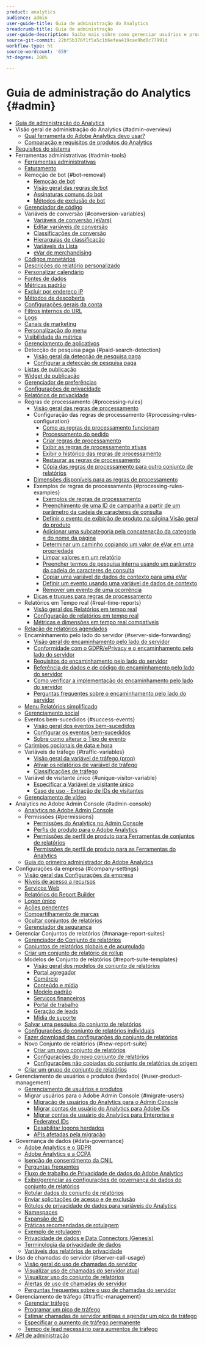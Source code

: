 ```yaml
---
product: analytics
audience: admin
user-guide-title: Guia de administração do Analytics
breadcrumb-title: Guia de administração
user-guide-description: Saiba mais sobre como gerenciar usuários e produtos no Experience Cloud Admin Console, configurar conjuntos de relatórios e muito mais.
source-git-commit: 22bf5b376f1f5a5c1b6efea419cae9bd0c77991d
workflow-type: ht
source-wordcount: '659'
ht-degree: 100%

---
```



# Guia de administração do Analytics {#admin}

+ [Guia de administração do Analytics](home.md)
+ Visão geral de administração do Analytics {#admin-overview}
   + [Qual ferramenta do Adobe Analytics devo usar?](c-analytics-product-comparison/which-analytics-tool.md)
   + [Comparação e requisitos de produtos do Analytics](c-analytics-product-comparison/analytics-product-comparison.md)
+ [Requisitos do sistema](sys-reqs.md)
+ Ferramentas administrativas {#admin-tools}
   + [Ferramentas administrativas](admin/c-admin-tools.md)
   + [Faturamento](admin/billing-admin.md)
   + Remoção de bot {#bot-removal}
      + [Remoção de bot](admin/bot-removal/bot-removal.md)
      + [Visão geral das regras de bot](admin/bot-removal/bot-rules.md)
      + [Assinaturas comuns do bot](admin/bot-removal/bot-signatures.md)
      + [Métodos de exclusão de bot](admin/bot-removal/bot-exclusion-methods.md)
   + [Gerenciador de código](admin/code-manager-admin.md)
   + Variáveis de conversão {#conversion-variables}
      + [Variáveis de conversão (eVars)](admin/conversion-var-admin/conversion-var-admin.md)
      + [Editar variáveis de conversão](admin/conversion-var-admin/t-conversion-variables-admin.md)
      + [Classificações de conversão](admin/conversion-var-admin/conversion-classifications.md)
      + [Hierarquias de classificação](admin/conversion-var-admin/classification-hierarchies.md)
      + [Variáveis da Lista](admin/conversion-var-admin/list-var-admin.md)
      + [eVar de merchandising](admin/conversion-var-admin/merchandising-evars.md)
   + [Códigos monetários](admin/currency.md)
   + [Descrições do relatório personalizado](admin/custom-desc-admin.md)
   + [Personalizar calendário](admin/custom-calendar.md)
   + [Fontes de dados](admin/data-sources.md)
   + [Métricas padrão](admin/default-metrics.md)
   + [Excluir por endereço IP](admin/exclude-ip.md)
   + [Métodos de descoberta](admin/finding-methods.md)
   + [Configurações gerais da conta](admin/general-acct-settings-admin.md)
   + [Filtros internos do URL](admin/internal-url-filter-admin.md)
   + [Logs](admin/logs.md)
   + [Canais de marketing](admin/marketing-channels-admin.md)
   + [Personalização do menu](admin/customize-menus.md)
   + [Visibilidade da métrica](admin/metric-visibility.md)
   + [Gerenciamento de aplicativos](admin/mobile-management.md)
   + Detecção de pesquisa paga {#paid-search-detection}
      + [Visão geral da detecção de pesquisa paga](admin/paid-search-detection/paid-search-detection.md)
      + [Configurar a detecção de pesquisa paga](admin/paid-search-detection/t-paid-search-detection.md)
   + [Listas de publicação](admin/publishing-list.md)
   + [Widget de publicação](admin/publishing-widgets-admin.md)
   + [Gerenciador de preferências](admin/preferences-manager.md)
   + [Configurações de privacidade](admin/privacy-settings.md)
   + [Relatórios de privacidade](admin/privacy-reporting.md)
   + Regras de processamento {#processing-rules}
      + [Visão geral das regras de processamento](admin/c-processing-rules/processing-rules.md)
      + Configuração das regras de processamento {#processing-rules-configuration}
         + [Como as regras de processamento funcionam](admin/c-processing-rules/c-processing-rules-configuration/processing-rules-about.md)
         + [Processamento do pedido](admin/c-processing-rules/c-processing-rules-configuration/processing-rule-order.md)
         + [Criar regras de processamento](admin/c-processing-rules/c-processing-rules-configuration/t-processing-rules.md)
         + [Exibir as regras de processamento ativas](admin/c-processing-rules/c-processing-rules-configuration/t-processing-rules-view.md)
         + [Exibir o histórico das regras de processamento](admin/c-processing-rules/c-processing-rules-configuration/t-processing-rule-view-history.md)
         + [Restaurar as regras de processamento](admin/c-processing-rules/c-processing-rules-configuration/t-processing-rules-restore.md)
         + [Cópia das regras de processamento para outro conjunto de relatórios](admin/c-processing-rules/c-processing-rules-configuration/t-processing-rules-copy-to-rs.md)
      + [Dimensões disponíveis para as regras de processamento](admin/c-processing-rules/processing-rule-dimensions.md)
      + Exemplos de regras de processamento {#processing-rules-examples}
         + [Exemplos de regras de processamento](admin/c-processing-rules/processing-rules-examples/processing-rules-examples.md)
         + [Preenchimento de uma ID de campanha a partir de um parâmetro da cadeia de caracteres de consulta](admin/c-processing-rules/processing-rules-examples/processing-rules-populate-campaign-id.md)
         + [Definir o evento de exibição de produto na página Visão geral do produto](admin/c-processing-rules/processing-rules-examples/setting-the-product-view-event.md)
         + [Adicionar uma subcategoria pela concatenação da categoria e do nome da página](admin/c-processing-rules/processing-rules-examples/subcategory-concatenating.md)
         + [Determinar um caminho copiando um valor de eVar em uma propriedade](admin/c-processing-rules/processing-rules-examples/processing-rules-determining-path.md)
         + [Limpar valores em um relatório](admin/c-processing-rules/processing-rules-examples/clean-up-values-in-a-report.md)
         + [Preencher termos de pesquisa interna usando um parâmetro da cadeia de caracteres de consulta](admin/c-processing-rules/processing-rules-examples/processing-rules-populating-internal-search.md)
         + [Copiar uma variável de dados de contexto para uma eVar](admin/c-processing-rules/processing-rules-examples/processing-rules-copy-context-data.md)
         + [Definir um evento usando uma variável de dados de contexto](admin/c-processing-rules/processing-rules-examples/processing-rules-copy-context-data-event.md)
         + [Remover um evento de uma ocorrência](admin/c-processing-rules/processing-rules-examples/processing-rules-remove-event.md)
      + [Dicas e truques para regras de processamento](admin/c-processing-rules/processing-rules-tips.md)
   + Relatórios em Tempo real {#real-time-reports}
      + [Visão geral dos Relatórios em tempo real](admin/realtime/realtime.md)
      + [Configuração de relatórios em tempo real](admin/realtime/t-realtime-admin.md)
      + [Métricas e dimensões em tempo real compatíveis](admin/realtime/realtime-metrics.md)
   + [Relação de relatórios agendados](admin/scheduled-reports-admin.md)
   + Encaminhamento pelo lado do servidor {#server-side-forwarding}
      + [Visão geral do encaminhamento pelo lado do servidor](admin/c-server-side-forwarding/ssf.md)
      + [Conformidade com o GDPR/ePrivacy e o encaminhamento pelo lado do servidor](admin/c-server-side-forwarding/ssf-gdpr.md)
      + [Requisitos do encaminhamento pelo lado do servidor](admin/c-server-side-forwarding/ssf-requirements.md)
      + [Referência de dados e de código do encaminhamento pelo lado do servidor](admin/c-server-side-forwarding/ssf-reference.md)
      + [Como verificar a implementação do encaminhamento pelo lado do servidor](admin/c-server-side-forwarding/ssf-verify.md)
      + [Perguntas frequentes sobre o encaminhamento pelo lado do servidor](admin/c-server-side-forwarding/ssf-faq.md)
   + [Menu Relatórios simplificado](admin/t-simplified-menu.md)
   + [Gerenciamento social](admin/social-management.md)
   + Eventos bem-sucedidos {#success-events}
      + [Visão geral dos eventos bem-sucedidos](admin/c-success-events/success-event.md)
      + [Configurar os eventos bem-sucedidos](admin/c-success-events/t-success-events.md)
      + [Sobre como alterar o Tipo de evento](admin/c-success-events/event-type.md)
   + [Carimbos opcionais de data e hora](admin/timestamp-optional.md)
   + Variáveis de tráfego {#traffic-variables}
      + [Visão geral da variável de tráfego (prop)](admin/c-traffic-variables/traffic-var.md)
      + [Ativar os relatórios de variável de tráfego](admin/c-traffic-variables/t-traffic-variable.md)
      + [Classificações de tráfego](admin/c-traffic-variables/traffic-classifications.md)
   + Variável de visitante único {#unique-visitor-variable}
      + [Especificar a Variável de visitante único](admin/unique-visitor-variable-admin/t-unique-visitor-variable.md)
      + [Caso de uso - Extração de IDs de visitantes](admin/unique-visitor-variable-admin/extract-visitorids-usecase.md)
   + [Gerenciamento de vídeo](admin/video-management.md)
+ Analytics no Adobe Admin Console {#admin-console}
   + [Analytics no Adobe Admin Console](admin-console/home.md)
   + Permissões {#permissions}
      + [Permissões do Analytics no Admin Console](admin-console/permissions/summary-tables.md)
      + [Perfis de produto para o Adobe Analytics](admin-console/permissions/product-profile.md)
      + [Permissões de perfil de produto para Ferramentas de conjuntos de relatórios](admin-console/permissions/report-suite-tools.md)
      + [Permissões de perfil de produto para as Ferramentas do Analytics](admin-console/permissions/analytics-tools.md)
   + [Guia do primeiro administrador do Adobe Analytics](admin-console/first-admin-guide.md)
+ Configurações da empresa {#company-settings}
   + [Visão geral das Configurações da empresa](company/c-company-settings.md)
   + [Níveis de acesso a recursos](company/feature-access-levels.md)
   + [Serviços Web](company/web-services-admin.md)
   + [Relatórios do Report Builder](company/report-builder-reports-admin.md)
   + [Logon único](company/single-signon-admin.md)
   + [Ações pendentes](company/pending-actions-admin.md)
   + [Compartilhamento de marcas](company/co-branding-admin.md)
   + [Ocultar conjuntos de relatórios](company/c-hide-report-suites.md)
   + [Gerenciador de segurança](company/security-manager.md)
+ Gerenciar Conjuntos de relatórios {#manage-report-suites}
   + [Gerenciador do Conjunto de relatórios](c-manage-report-suites/report-suites-admin.md)
   + [Conjuntos de relatórios globais e de acumulado](c-manage-report-suites/rollup-report-suite.md)
   + [Criar um conjunto de relatório de rollup](c-manage-report-suites/t-rollups.md)
   + Modelos de Conjunto de relatórios {#report-suite-templates}
      + [Visão geral dos modelos de conjunto de relatórios](c-manage-report-suites/c-report-suite-templates/report-suite-templates.md)
      + [Portal agregador](c-manage-report-suites/c-report-suite-templates/aggregator-portal.md)
      + [Comércio](c-manage-report-suites/c-report-suite-templates/commerce-admin.md)
      + [Conteúdo e mídia](c-manage-report-suites/c-report-suite-templates/content-media.md)
      + [Modelo padrão](c-manage-report-suites/c-report-suite-templates/default-rs-template.md)
      + [Serviços financeiros](c-manage-report-suites/c-report-suite-templates/financial-services.md)
      + [Portal de trabalho](c-manage-report-suites/c-report-suite-templates/job-portal.md)
      + [Geração de leads](c-manage-report-suites/c-report-suite-templates/lead-generation.md)
      + [Mídia de suporte](c-manage-report-suites/c-report-suite-templates/support-media.md)
   + [Salvar uma pesquisa do conjunto de relatórios](c-manage-report-suites/t-report-suite-saved-search.md)
   + [Configurações do conjunto de relatórios individuais](c-manage-report-suites/individual-rs-settings.md)
   + [Fazer download das configurações do conjunto de relatórios](c-manage-report-suites/t-download-rs-settings.md)
   + Novo Conjunto de relatórios {#new-report-suite}
      + [Criar um novo conjunto de relatórios](c-manage-report-suites/c-new-report-suite/t-create-a-report-suite.md)
      + [Configurações do novo conjunto de relatórios](c-manage-report-suites/c-new-report-suite/new-report-suite.md)
      + [Configurações não copiadas do conjunto de relatórios de origem](c-manage-report-suites/c-new-report-suite/settings-not-copied-from-rs.md)
   + [Criar um grupo de conjunto de relatórios](c-manage-report-suites/t-create-rs-group.md)
+ Gerenciamento de usuários e produtos (herdado) {#user-product-management}
   + [Gerenciamento de usuários e produtos](user-management2/user-management.md)
   + Migrar usuários para o Adobe Admin Console {#migrate-users}
      + [Migração de usuários do Analytics para o Admin Console](user-management2/user-migration/c-migration-tool.md)
      + [Migrar contas de usuário do Analytics para Adobe IDs](user-management2/user-migration/t-migrate-users.md)
      + [Migrar contas de usuário do Analytics para Enterprise e Federated IDs](user-management2/user-migration/migrate-enterprise.md)
      + [Desabilitar logons herdados](user-management2/user-migration/t-disable-legacy-login.md)
      + [APIs afetadas pela migração](user-management2/user-migration/developer.md)
+ Governança de dados {#data-governance}
   + [Adobe Analytics e o GDPR](c-data-governance/an-gdpr-overview.md)
   + [Adobe Analytics e a CCPA](c-data-governance/an-ccpa-overview.md)
   + [Isenção de consentimento da CNIL](c-data-governance/cnil-consent-exemption.md)
   + [Perguntas frequentes](c-data-governance/gdpr-faq.md)
   + [Fluxo de trabalho de Privacidade de dados do Adobe Analytics](c-data-governance/an-gdpr-workflow.md)
   + [Exibir/gerenciar as configurações de governança de dados do conjunto de relatórios](c-data-governance/gdpr-view-settings.md)
   + [Rotular dados do conjunto de relatórios](c-data-governance/gdpr-setup-reportsuite.md)
   + [Enviar solicitações de acesso e de exclusão](c-data-governance/gdpr-submit-access-delete.md)
   + [Rótulos de privacidade de dados para variáveis do Analytics](c-data-governance/gdpr-labels.md)
   + [Namespaces](c-data-governance/gdpr-namespaces.md)
   + [Expansão de ID](c-data-governance/gdpr-id-expansion.md)
   + [Práticas recomendadas de rotulagem](c-data-governance/gdpr-analytics-ids.md)
   + [Exemplo de rotulagem](c-data-governance/gdpr-labeling-example.md)
   + [Privacidade de dados e Data Connectors (Genesis)](c-data-governance/data-connectors-gdpr.md)
   + [Terminologia da privacidade de dados](c-data-governance/gdpr-terminology.md)
   + [Variáveis dos relatórios de privacidade](c-data-governance/consent-variables.md)
+ Uso de chamadas do servidor {#server-call-usage}
   + [Visão geral do uso de chamadas do servidor](c-server-call-usage/overage-overview.md)
   + [Visualizar uso de chamadas do servidor atual](c-server-call-usage/server-call-usage-dashboard.md)
   + [Visualizar uso do conjunto de relatórios](c-server-call-usage/report-suite-usage.md)
   + [Alertas de uso de chamadas do servidor](c-server-call-usage/scu-alerts.md)
   + [Perguntas frequentes sobre o uso de chamadas do servidor](c-server-call-usage/overage-faq.md)
+ Gerenciamento de tráfego {#traffic-management}
   + [Gerenciar tráfego](c-traffic-management/traffic-management.md)
   + [Programar um pico de tráfego](c-traffic-management/t-traffic-schedule-spike.md)
   + [Estimar chamadas de servidor antigas e agendar um pico de tráfego](c-traffic-management/traffic-spike-estimate-past-server-calls.md)
   + [Especificar o aumento de tráfego permanente](c-traffic-management/t-traffic-permanent.md)
   + [Tempo de lead necessário para aumentos de tráfego](c-traffic-management/traffic-lead-time.md)
+ [API de administração](c-admin-api/c-admin-api.md)

